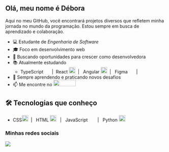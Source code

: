 ## Olá, meu nome é Débora
Aqui no meu GitHub, você encontrará projetos diversos que refletem minha jornada no mundo da programação. Estou sempre em busca de aprendizado e colaboração. 
  
- 💻 Estudante de *Engenharia de Software*
- 🎓 Foco em desenvolvimento web
- 🚀 Buscando oportunidades para crescer como desenvolvedora
- 📚 Atualmente estudando
    - TypeScript <img width="15" heigth="15" src="https://cdn.jsdelivr.net/gh/devicons/devicon@latest/icons/typescript/typescript-original.svg"/> &nbsp;|&nbsp;
    React <img width="20" heigth="20" src="https://cdn.jsdelivr.net/gh/devicons/devicon@latest/icons/react/react-original-wordmark.svg"/>&nbsp; | &nbsp;
    Angular <img width="20" heigth="20" src="https://cdn.jsdelivr.net/gh/devicons/devicon@latest/icons/angular/angular-original.svg"/>&nbsp; | &nbsp;
    Figma <img width="15" heigth="15" src="https://cdn.jsdelivr.net/gh/devicons/devicon@latest/icons/figma/figma-original.svg"/>&nbsp; | &nbsp;
- 🌱 Sempre aprendendo e praticando novos desafios
- 📫 Me encontre no <a href="https://www.linkedin.com/in/d%C3%A9bora-domingueti-95b575257/"><img width="70" height="20" src= "https://img.shields.io/badge/linkedin-%230077B5.svg?style=for-the-badge&logo=linkedin&logoColor=white"> </a>
  
## 🛠️ Tecnologias que conheço

- CSS<img width="20" heigth="20" src="https://cdn.jsdelivr.net/gh/devicons/devicon@latest/icons/css3/css3-original-wordmark.svg"/> &nbsp;| &nbsp;
  HTML <img width="20" heigth="20" src="https://cdn.jsdelivr.net/gh/devicons/devicon@latest/icons/html5/html5-original-wordmark.svg"/> &nbsp; | &nbsp;
  JavaScript <img width="15" heigth="15" src="https://cdn.jsdelivr.net/gh/devicons/devicon@latest/icons/javascript/javascript-original.svg"/> &nbsp; | &nbsp;
  Python <img width="20" height="20" src="https://cdn.jsdelivr.net/gh/devicons/devicon@latest/icons/python/python-original.svg"/>
          
### Minhas redes sociais 


<div display= "inline">

<a href="https://www.instagram.com/deeh_domingueti/">
<img src="https://img.shields.io/badge/Instagram-%23E4405F.svg?style=for-the-badge&logo=Instagram&logoColor=white">
</a>
</div>
  
  
  
    
 
  


